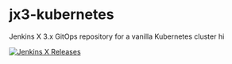# jx3-kubernetes

Jenkins X 3.x GitOps repository for a vanilla Kubernetes cluster hi
        
[![Jenkins X Releases](https://img.shields.io/badge/Jenkins%20X-Releases-blue)](docs/README.md)
